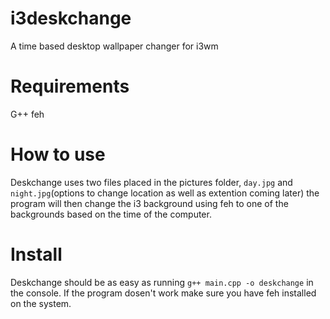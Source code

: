 # i3deskchange
A time based desktop wallpaper changer for i3wm
# Requirements
G++
feh
# How to use
Deskchange uses two files placed in the pictures folder, `day.jpg` and `night.jpg`(options to change location as well as extention coming later)
the program will then change the i3 background using feh to one of the backgrounds based on the time of the computer.
# Install
Deskchange should be as easy as running `g++ main.cpp -o deskchange` in the console.  If the program dosen't work make sure you have feh installed on the system.
